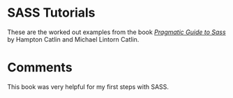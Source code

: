 # SASS Tutorials

These are the worked out examples from the book [*Pragmatic Guide to Sass*](https://pragprog.com/book/pg_sass/pragmatic-guide-to-sass) by Hampton Catlin and Michael Lintorn Catlin.

# Comments

This book was very helpful for my first steps with SASS.